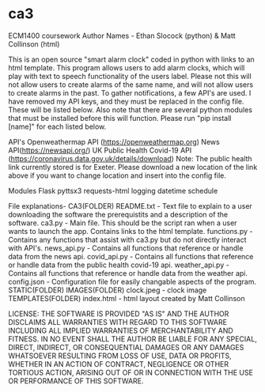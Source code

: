 # ca3
ECM1400 coursework
Author Names - Ethan Slocock (python) & Matt Collinson (html)

This is an open source "smart alarm clock" coded in python with links to an html template. This program allows users to add alarm clocks, which will play with text to speech functionality of the users label. 
Please not this will not allow users to create alarms of the same name, and will not allow users to create alarms in the past. To gather notifications, a few API's are used. I have removed my API keys, and they must be replaced in the 
config file. These will be listed below. Also note that there are several python modules that must be installed before this will function. Please run "pip install [name]" for each listed below.

API's
Openweathermap API (https://openweathermap.org)
News API(https://newsapi.org/)
UK Public Health Covid-19 API (https://coronavirus.data.gov.uk/details/download)
Note: The public health link currently stored is for Exeter. Please download a new location of the link above if you want to change location and insert into the config file. 

Modules
Flask
pyttsx3
requests-html
logging
datetime
schedule

File explanations-
CA3(FOLDER)
README.txt - Text file to explain to a user downloading the software the prerequistits and a description of the software.
ca3.py - Main file. This should be the script ran when a user wants to launch the app. Contains links to the html template.
functions.py - Contains any functions that assist with ca3.py but do not directly interact with API's.
news_api.py - Contains all functions that reference or handle data from the news api.
covid_api.py - Contains all functions that reference or handle data from the public health covid-19 api.
weather_api.py - Contains all functions that reference or handle data from the weather api.
config.json - Configuration file for easily changable aspects of the program.
	STATIC(FOLDER)
		IMAGES(FOLDER)
			clock.jpeg - clock image 
	TEMPLATES(FOLDER)
		index.html - html layout created by Matt Collinson


LICENSE:
THE SOFTWARE IS PROVIDED "AS IS" AND THE AUTHOR DISCLAIMS ALL WARRANTIES WITH REGARD TO THIS SOFTWARE INCLUDING ALL IMPLIED WARRANTIES OF MERCHANTABILITY AND FITNESS. IN NO EVENT SHALL THE AUTHOR BE LIABLE FOR ANY SPECIAL, DIRECT, 
INDIRECT, OR CONSEQUENTIAL DAMAGES OR ANY DAMAGES WHATSOEVER RESULTING FROM LOSS OF USE, DATA OR PROFITS, WHETHER IN AN ACTION OF CONTRACT, NEGLIGENCE OR OTHER TORTIOUS ACTION, ARISING OUT OF OR IN CONNECTION WITH THE USE OR 
PERFORMANCE OF THIS SOFTWARE.



